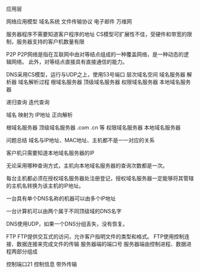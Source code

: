 应用层

网络应用模型
域名系统 
文件传输协议
电子邮件
万维网

服务器程序不需要知道客户程序的地址
CS模型可扩展性不佳，受硬件和带宽的限制，服务器支持的客户机数量有限

P2P
P2P网络是指在互联网中由对等结点组成的一种覆盖网络，是一种动态的逻辑网络。
此外，对等结点直接具有直接通信的能力。

DNS采用CS模型，运行与UDP之上，使用53号端口
层次域名空间 域名服务器 解析器
域名解析过程
根域名服务器 
顶级域名服务器
权限域名服务器
本地域名服务器

递归查询 迭代查询

域名 映射为 IP地址 正向解析

根域名服务器
顶级域名服务器 .com .cn 等
权限域名服务器
本地域名服务器

问题总结
域名与IP地址、MAC地址、主机都不是一一对应的关系

客户机只需要知道本地域名服务器的IP

无论采用哪种查询方式，主机向本地域名服务器的查询次数都是一次。

每台主机都必须在授权域名服务器处注册登记，授权域名服务器一定能够将其管辖的主机名转换为该主机的IP地址。

一台具有单个DNS名称的机器可以由多个IP地址

一台计算机可以由两个属于不同顶级域的DNS名字

DNS使用UDP，如果一个DNS分组丢失，没有恢复。


FTP
FTP提供交互式的访问，允许客户指明文件的类型和格式。
FTP使用控制连接、数据连接来完成文件的传输
服务器端的端口号
服务器端由控制进程、数据进程两部分组成

控制端口21 
控制信息 带外传输




